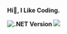 <b>Hi👋, I Like Coding.

![.NET Version](https://img.shields.io/badge/.NET-blue&logoColor=white)
![](https://img.shields.io/badge/-MySQL-4479A1?logo=mysql&logoColor=white)

